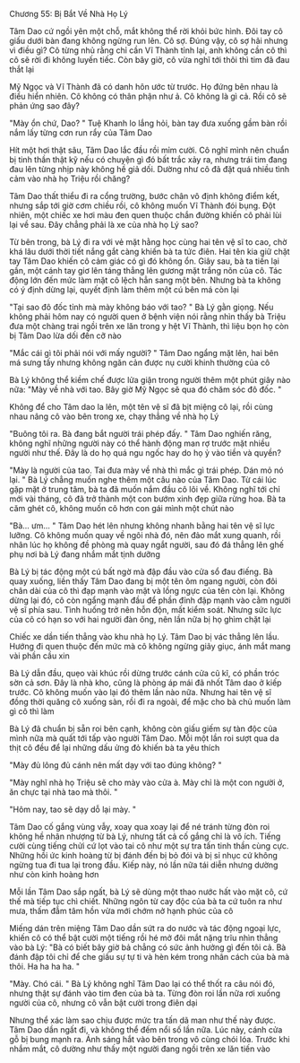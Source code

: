 




Chương 55: Bị Bắt Về Nhà Họ Lý

Tâm Dao cứ ngồi yên một chỗ, mắt không thể rời khỏi bức hình. Đôi tay cô giấu dưới bàn đang không ngừng run lên. Cô sợ. Đúng vậy, cô sợ hãi nhưng vì điều gì? Cô từng nhủ rằng chỉ cần Vĩ Thành tỉnh lại, anh không cần cô thì cô sẽ rời đi không luyến tiếc. Còn bây giờ, cô vừa nghĩ tới thôi thì tim đã đau thắt lại

Mỹ Ngọc và Vĩ Thành đã có danh hôn ước từ trước. Họ đứng bên nhau là điều hiển nhiên. Cô không có thân phận như ả. Cô không là gì cả. Rồi cô sẽ phản ứng sao đây?

"Mày ổn chứ, Dao? " Tuệ Khanh lo lắng hỏi, bàn tay đưa xuống gầm bàn rồi nắm lấy từng cơn run rẩy của Tâm Dao

Hít một hơi thật sâu, Tâm Dao lắc đầu rồi mỉm cười. Cô nghĩ mình nên chuẩn bị tinh thần thật kỹ nếu có chuyện gì đó bất trắc xảy ra, nhưng trái tim đang đau lên từng nhịp này không hề giả dối. Dường như cô đã đặt quá nhiều tình cảm vào nhà họ Triệu rồi chăng?

Tâm Dao thất thiểu đi ra cổng trường, bước chân vô định không điểm kết, nhưng sắp tới giờ cơm chiều rồi, cô không muốn Vĩ Thành đói bụng. Đột nhiên, một chiếc xe hơi màu đen quen thuộc chắn đường khiến cô phải lùi lại về sau. Đây chẳng phải là xe của nhà họ Lý sao?

Từ bên trong, bà Lý đi ra với vẻ mặt hằng học cùng hai tên vệ sĩ to cao, chờ khá lâu dưới thời tiết nắng gắt càng khiến bà ta tức điên. Hai tên kia giữ chặt tay Tâm Dao khiến cô cảm giác có gì đó không ổn. Giây sau, bà ta tiến lại gần, một cánh tay giơ lên táng thẳng lên gương mặt trắng nõn của cô. Tác động lớn đến mức làm mặt cô lệch hẳn sang một bên. Nhưng bà ta không có ý định dừng lại, quyết định làm thêm một cú bên má còn lại

"Tại sao đô đốc tỉnh mà mày không báo với tao? " Bà Lý gằn giọng. Nếu không phải hôm nay có người quen ở bệnh viện nói rằng nhìn thấy bà Triệu đưa một chàng trai ngồi trên xe lăn trong y hệt Vĩ Thành, thì liệu bọn họ còn bị Tâm Dao lừa dối đến cỡ nào

"Mắc cái gì tôi phải nói với mấy người? " Tâm Dao ngẩng mặt lên, hai bên má sưng tấy nhưng không ngăn cản được nụ cười khinh thường của cô

Bà Lý không thể kiềm chế được lửa giận trong người thêm một phút giây nào nữa: "Mày về nhà với tao. Bây giờ Mỹ Ngọc sẽ qua đó chăm sóc đô đốc. "

Không để cho Tâm dao la lên, một tên vệ sĩ đã bịt miệng cô lại, rồi cùng nhau nâng cô vào bên trong xe, chạy thẳng về nhà họ Lý

"Buông tôi ra. Bà đang bắt người trái phép đấy. " Tâm Dao nghiến răng, không nghĩ những người này có thể hành động man rợ trước mặt nhiều người như thế. Đây là do họ quá ngu ngốc hay do họ ỷ vào tiền và quyền?

"Mày là người của tao. Tai đưa mày về nhà thì mắc gì trái phép. Dán mỏ nó lại. " Bà Lý chẳng muốn nghe thêm một câu nào của Tâm Dao. Từ cái lúc gặp mặt ở trung tâm, bà ta đã muốn nắm đầu cô lôi về. Không nghĩ tới chỉ mới vài tháng, cô đã trở thành một con bướm xinh đẹp giữa rừng hoa. Bà ta căm ghét cô, không muốn cô hơn con gái mình một chút nào

"Bà... ưm... " Tâm Dao hét lên nhưng không nhanh bằng hai tên vệ sĩ lực lưỡng. Cô không muốn quay về ngôi nhà đó, nên đảo mắt xung quanh, rồi nhân lúc họ không đề phòng mà quay ngắt người, sau đó đá thẳng lên ghế phụ nơi bà Lý đang nhắm mắt tịnh dưỡng


Bà Lý bị tác động một cú bất ngờ mà đập đầu vào cửa sổ đau điếng. Bà quay xuống, liền thấy Tâm Dao đang bị một tên ôm ngang người, còn đôi chân dài của cô thì đạp mạnh vào mặt và lồng ngực của tên còn lại. Không dừng lại đó, cô còn ngẩng mạnh đầu để phần đỉnh đập mạnh vào cằm người vệ sĩ phía sau. Tình huống trở nên hỗn độn, mất kiểm soát. Nhưng sức lực của cô có hạn so với hai người đàn ông, nên lần nữa bị họ ghìm chặt lại

Chiếc xe dần tiến thẳng vào khu nhà họ Lý. Tâm Dao bị vác thẳng lên lầu. Hướng đi quen thuộc đến mức mà cô không ngừng giãy giục, ánh mắt mang vài phần cầu xin

Bà Lý dẫn đầu, quẹo vài khúc rồi dừng trước cánh cửa cũ kĩ, có phần tróc sờn cả sơn. Đây là nhà kho, cũng là phòng áp mái đã nhốt Tâm dao ở kiếp trước. Cô không muốn vào lại đó thêm lần nào nữa. Nhưng hai tên vệ sĩ đồng thời quăng cô xuống sàn, rồi đi ra ngoài, để mặc cho bà chủ muốn làm gì cô thì làm

Bà Lý đã chuẩn bị sẵn roi bên cạnh, không còn giấu giếm sự tàn độc của mình nữa mà quất tới tấp vào người Tâm Dao. Mỗi một lần roi sượt qua da thịt cô đều để lại những dấu ửng đỏ khiến bà ta yêu thích

"Mày đủ lông đủ cánh nên mất dạy với tao đúng không? "

"Mày nghĩ nhà họ Triệu sẽ cho mày vào cửa à. Mày chỉ là một con người ở, ăn chực tại nhà tao mà thôi. "

"Hôm nay, tao sẽ dạy dỗ lại mày. "

Tâm Dao cố gắng vùng vẫy, xoay qua xoay lại để né tránh từng đòn roi không hề nhân nhượng từ bà Lý, nhưng tất cả cố gắng chỉ là vô ích. Tiếng cười cùng tiếng chửi cứ lọt vào tai cô như một sự tra tấn tinh thần cùng cực. Những hồi ức kinh hoàng từ bị đánh đến bị bỏ đói và bị sỉ nhục cứ không ngừng tua đi tua lại trong đầu. Kiếp này, nó lần nữa tái diễn nhưng dường như còn kinh hoàng hơn

Mỗi lần Tâm Dao sắp ngất, bà Lý sẽ dùng một thao nước hất vào mặt cô, cứ thế mà tiếp tục chì chiết. Những ngôn từ cay độc của bà ta cứ tuôn ra như mưa, thấm đẫm tâm hồn vừa mới chớm nở hạnh phúc của cô

Miếng dán trên miệng Tâm Dao dần sứt ra do nước và tác động ngoại lực, khiến cô có thể bật cười một tiếng rồi hé mở đôi mắt nặng trĩu nhìn thẳng vào bà Lý: "Bà có biết bây giờ bả chẳng có sức ảnh hưởng gì đến tôi cả. Bà đánh đập tôi chỉ để che giấu sự tự ti và hèn kém trong nhân cách của bà mà thôi. Ha ha ha ha. "

"Mày. Chó cái. " Bà Lý không nghĩ Tâm Dao lại có thể thốt ra câu nói đó, nhưng thật sự đánh vào tim đen của bà ta. Từng đòn roi lần nữa rơi xuống người của cô, nhưng cô vẫn bật cười trong điên dại

Nhưng thể xác làm sao chịu được mức tra tấn dã man như thế này được. Tâm Dao dần ngất đi, và không thể đếm nổi số lần nữa. Lúc này, cánh cửa gỗ bị bung mạnh ra. Ánh sáng hắt vào bên trong vô cùng chói lóa. Trước khi nhắm mắt, cô dường như thấy một người đang ngồi trên xe lăn tiến vào




